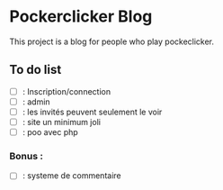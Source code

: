 # Pockerclicker Blog

This project is a blog for people who play pockeclicker.

## To do list

 - [ ] : Inscription/connection
 - [ ] : admin
 - [ ] : les invités peuvent seulement le voir
 - [ ] : site un minimum joli
 - [ ] : poo avec php

### Bonus :
 - [ ] : systeme de commentaire